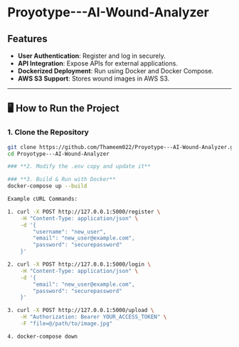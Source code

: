 # Proyotype---AI-Wound-Analyzer

## Features
-  **User Authentication**: Register and log in securely.
-  **API Integration**: Expose APIs for external applications.
-  **Dockerized Deployment**: Run using Docker and Docker Compose.
-  **AWS S3 Support**: Stores wound images in AWS S3.

---

## 🖥️ How to Run the Project

### **1. Clone the Repository**
```bash
git clone https://github.com/Thameem022/Proyotype---AI-Wound-Analyzer.git
cd Proyotype---AI-Wound-Analyzer

### **2. Modify the .env copy and update it**

### **3. Build & Run with Docker**
docker-compose up --build

Example cURL Commands:

1. curl -X POST http://127.0.0.1:5000/register \
    -H "Content-Type: application/json" \
    -d '{
        "username": "new_user",
        "email": "new_user@example.com",
        "password": "securepassword"
    }'

2. curl -X POST http://127.0.0.1:5000/login \
    -H "Content-Type: application/json" \
    -d '{
        "email": "new_user@example.com",
        "password": "securepassword"
    }'

3. curl -X POST http://127.0.0.1:5000/upload \
    -H "Authorization: Bearer YOUR_ACCESS_TOKEN" \
    -F "file=@/path/to/image.jpg"

4. docker-compose down